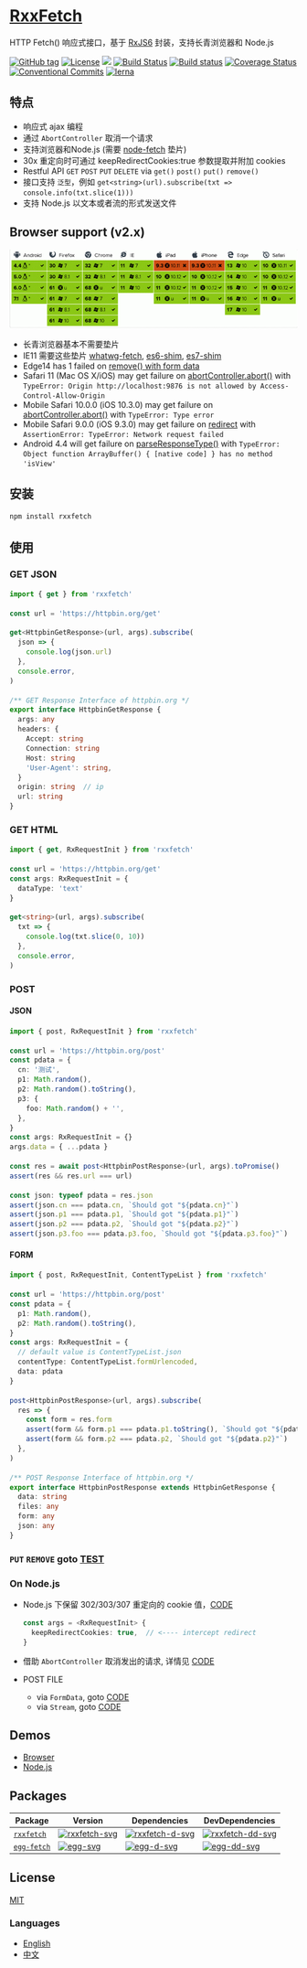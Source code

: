 # [RxxFetch](https://waitingsong.github.io/rxxfetch/)

HTTP Fetch() 响应式接口，基于 [RxJS6](https://github.com/reactivex/rxjs) 封装，支持长青浏览器和 Node.js

[![GitHub tag](https://img.shields.io/github/tag/waitingsong/rxxfetch.svg)]()
[![License](https://img.shields.io/badge/license-MIT-blue.svg)](https://opensource.org/licenses/MIT)
![](https://img.shields.io/badge/lang-TypeScript-blue.svg)
[![Build Status](https://travis-ci.org/waitingsong/rxxfetch.svg?branch=master)](https://travis-ci.org/waitingsong/rxxfetch)
[![Build status](https://ci.appveyor.com/api/projects/status/gsxo6hg06av6gw02/branch/master?svg=true)](https://ci.appveyor.com/project/waitingsong/rxxfetch/branch/master)
[![Coverage Status](https://coveralls.io/repos/github/waitingsong/rxxfetch/badge.svg?branch=master)](https://coveralls.io/github/waitingsong/rxxfetch?branch=master)
[![Conventional Commits](https://img.shields.io/badge/Conventional%20Commits-1.0.0-yellow.svg)](https://conventionalcommits.org)
[![lerna](https://img.shields.io/badge/maintained%20with-lerna-cc00ff.svg)](https://lernajs.io/)


## 特点

- 响应式 ajax 编程
- 通过 `AbortController` 取消一个请求
- 支持浏览器和Node.js (需要 [node-fetch](https://www.npmjs.com/package/node-fetch) 垫片)
- 30x 重定向时可通过 keepRedirectCookies:true 参数提取并附加 cookies
- Restful API `GET` `POST` `PUT` `DELETE` via `get()` `post()` `put()` `remove()`
- 接口支持 `泛型`，例如 `get<string>(url).subscribe(txt => console.info(txt.slice(1)))`
- 支持 Node.js 以文本或者流的形式发送文件

## Browser support (v2.x)

![Build Status](./assets/sauce.png)

- 长青浏览器基本不需要垫片
- IE11 需要这些垫片 [whatwg-fetch](https://github.com/github/fetch/), [es6-shim](https://github.com/paulmillr/es6-shim/), [es7-shim](http://github.com/es-shims/es7-shim/)
- Edge14 has 1 failed on [remove() with form data](https://github.com/waitingsong/rxxfetch/blob/master/test_browser/20_remove.test.ts#L106)
- Safari 11 (Mac OS X/iOS) may get failure on [abortController.abort()](https://github.com/waitingsong/rxxfetch/blob/master/test_browser/30_abort.test.ts#L44)
 with `TypeError: Origin http://localhost:9876 is not allowed by Access-Control-Allow-Origin`
- Mobile Safari 10.0.0 (iOS 10.3.0) may get failure on [abortController.abort()](https://github.com/waitingsong/rxxfetch/blob/master/test_browser/30_abort.test.ts#L44)
  with `TypeError: Type error`
- Mobile Safari 9.0.0 (iOS 9.3.0) may get failure on [redirect](https://github.com/waitingsong/rxxfetch/blob/master/test_browser/30_redirect.test.ts) 
 with `AssertionError: TypeError: Network request failed`
- Android 4.4 will get failure on [parseResponseType()](https://github.com/waitingsong/rxxfetch/blob/master/test_browser/30_response.test.ts#L152) 
 with `TypeError: Object function ArrayBuffer() { [native code] } has no method 'isView'`

## 安装

```bash
npm install rxxfetch
```

## 使用

### GET JSON

```ts
import { get } from 'rxxfetch'

const url = 'https://httpbin.org/get'

get<HttpbinGetResponse>(url, args).subscribe(
  json => {
    console.log(json.url)
  },
  console.error,
)

/** GET Response Interface of httpbin.org */
export interface HttpbinGetResponse {
  args: any
  headers: {
    Accept: string
    Connection: string
    Host: string
    'User-Agent': string,
  }
  origin: string  // ip
  url: string
}
```

### GET HTML

```ts
import { get, RxRequestInit } from 'rxxfetch'

const url = 'https://httpbin.org/get'
const args: RxRequestInit = {
  dataType: 'text'
}

get<string>(url, args).subscribe(
  txt => {
    console.log(txt.slice(0, 10))
  },
  console.error,
)
```

### POST

#### JSON
```ts
import { post, RxRequestInit } from 'rxxfetch'

const url = 'https://httpbin.org/post'
const pdata = {
  cn: '测试',
  p1: Math.random(),
  p2: Math.random().toString(),
  p3: {
    foo: Math.random() + '',
  },
}
const args: RxRequestInit = {}
args.data = { ...pdata }

const res = await post<HttpbinPostResponse>(url, args).toPromise()
assert(res && res.url === url)

const json: typeof pdata = res.json
assert(json.cn === pdata.cn, `Should got "${pdata.cn}"`)
assert(json.p1 === pdata.p1, `Should got "${pdata.p1}"`)
assert(json.p2 === pdata.p2, `Should got "${pdata.p2}"`)
assert(json.p3.foo === pdata.p3.foo, `Should got "${pdata.p3.foo}"`)
```

#### FORM
```ts
import { post, RxRequestInit, ContentTypeList } from 'rxxfetch'

const url = 'https://httpbin.org/post'
const pdata = {
  p1: Math.random(),
  p2: Math.random().toString(),
}
const args: RxRequestInit = {
  // default value is ContentTypeList.json
  contentType: ContentTypeList.formUrlencoded,
  data: pdata
}

post<HttpbinPostResponse>(url, args).subscribe(
  res => {
    const form = res.form
    assert(form && form.p1 === pdata.p1.toString(), `Should got "${pdata.p1}"`)
    assert(form && form.p2 === pdata.p2, `Should got "${pdata.p2}"`)
  },
)

/** POST Response Interface of httpbin.org */
export interface HttpbinPostResponse extends HttpbinGetResponse {
  data: string
  files: any
  form: any
  json: any
}
```

### `PUT` `REMOVE` goto [TEST](https://github.com/waitingsong/rxxfetch/tree/master/test_browser)

### On Node.js

- Node.js 下保留 302/303/307 重定向的 cookie 值，[CODE](https://github.com/waitingsong/rxxfetch/blob/master/test/30_cookie.test.ts)

  ```ts
  const args = <RxRequestInit> {
    keepRedirectCookies: true,  // <---- intercept redirect
  }
  ```

- 借助 `AbortController` 取消发出的请求, 详情见 [CODE](https://github.com/waitingsong/rxxfetch/blob/master/test/30_abort.test.ts#L19)
- POST FILE
  - via `FormData`, goto [CODE](https://github.com/waitingsong/rxxfetch/blob/master/test/20_post.test.ts#L116)
  - via `Stream`, goto [CODE](https://github.com/waitingsong/rxxfetch/blob/master/test/20_post.test.ts#L151)

## Demos

- [Browser](https://github.com/waitingsong/rxxfetch/blob/master/test_browser/)
- [Node.js](https://github.com/waitingsong/rxxfetch/blob/master/test/)


## Packages

| Package       | Version                        | Dependencies                         | DevDependencies                        |
| ------------- | ------------------------------ | ------------------------------------ | -------------------------------------- |
| [`rxxfetch`]  | [![rxxfetch-svg]][rxxfetch-ch] | [![rxxfetch-d-svg]][rxxfetch-d-link] | [![rxxfetch-dd-svg]][rxxfetch-dd-link] |
| [`egg-fetch`] | [![egg-svg]][egg-ch]           | [![egg-d-svg]][egg-d-link]           | [![egg-dd-svg]][egg-dd-link]           |


## License

[MIT](LICENSE)

### Languages

- [English](README.md)
- [中文](README.zh-CN.md)


[`rxxfetch`]: https://github.com/waitingsong/rxxfetch/tree/master/packages/rxxfetch
[rxxfetch-svg]: https://img.shields.io/npm/v/rxxfetch.svg?maxAge=86400
[rxxfetch-ch]: https://github.com/waitingsong/rxxfetch/tree/master/packages/rxxfetch/CHANGELOG.md
[rxxfetch-d-svg]: https://david-dm.org/waitingsong/rxxfetch.svg?path=packages/rxxfetch
[rxxfetch-d-link]: https://david-dm.org/waitingsong/rxxfetch.svg?path=packages/rxxfetch
[rxxfetch-dd-svg]: https://david-dm.org/waitingsong/rxxfetch/dev-status.svg?path=packages/rxxfetch
[rxxfetch-dd-link]: https://david-dm.org/waitingsong/rxxfetch?path=packages/rxxfetch#info=devDependencies

[`egg-fetch`]: https://github.com/waitingsong/rxxfetch/tree/master/packages/egg-fetch
[egg-svg]: https://img.shields.io/npm/v/@waiting/egg-fetch.svg?maxAge=86400
[egg-ch]: https://github.com/waitingsong/rxxfetch/tree/master/packages/egg-fetch/CHANGELOG.md
[egg-d-svg]: https://david-dm.org/waitingsong/rxxfetch.svg?path=packages/egg-fetch
[egg-d-link]: https://david-dm.org/waitingsong/rxxfetch.svg?path=packages/egg-fetch
[egg-dd-svg]: https://david-dm.org/waitingsong/rxxfetch/dev-status.svg?path=packages/egg-fetch
[egg-dd-link]: https://david-dm.org/waitingsong/rxxfetch?path=packages/egg-fetch#info=devDependencies

